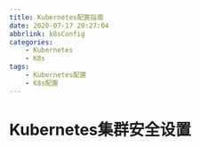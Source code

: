 ```yaml
---
title: Kubernetes配置指南
date: 2020-07-17 20:27:04
abbrlink: k8sConfig
categories: 
	- Kubernetes
	- K8s
tags: 
	- Kubernetes配置
	- K8s配置
---
```


# Kubernetes集群安全设置


